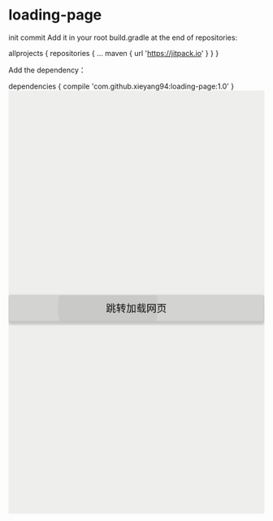 # loading-page
init commit
Add it in your root build.gradle at the end of repositories:

allprojects {
		repositories {
			...
			maven { url 'https://jitpack.io' }
		}
	}
  
Add the dependency：

dependencies {
	        compile 'com.github.xieyang94:loading-page:1.0'
	}
  ![Image text](https://github.com/xieyang94/loading-page/blob/master/3333.gif)
